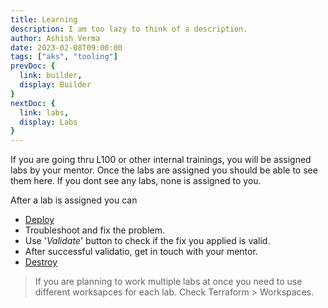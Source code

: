 ```yaml
---
title: Learning
description: I am too lazy to think of a description.
author: Ashish Verma
date: 2023-02-08T09:00:00
tags: ["aks", "tooling"]
prevDoc: {
  link: builder,
  display: Builder
}
nextDoc: {
  link: labs,
  display: Labs
}
---
```


If you are going thru L100 or other internal trainings, you will be assigned labs by your mentor. Once the labs are assigned you should be able to see them here. If you dont see any labs, none is assigned to you.

After a lab is assigned you can

- [Deploy](builder#deploy)
- Troubleshoot and fix the problem.
- Use '_Validate_' button to check if the fix you applied is valid.
- After successful validatio, get in touch with your mentor.
- [Destroy](builder#destroy)

> If you are planning to work multiple labs at once you need to use different worksapces for each lab. Check Terraform > Workspaces.
